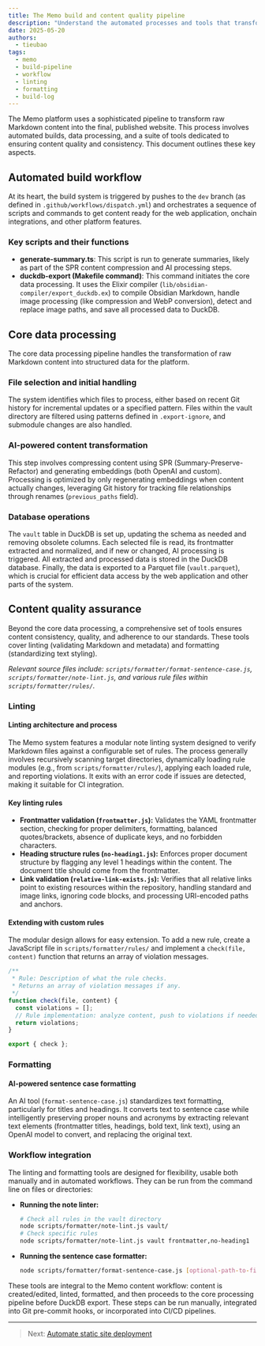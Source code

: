 ```yaml
---
title: The Memo build and content quality pipeline
description: "Understand the automated processes and tools that transform Markdown content into the published Memo website, ensuring content quality and consistency."
date: 2025-05-20
authors:
  - tieubao
tags:
  - memo
  - build-pipeline
  - workflow
  - linting
  - formatting
  - build-log
---
```


The Memo platform uses a sophisticated pipeline to transform raw Markdown content into the final, published website. This process involves automated builds, data processing, and a suite of tools dedicated to ensuring content quality and consistency. This document outlines these key aspects.

## Automated build workflow

At its heart, the build system is triggered by pushes to the `dev` branch (as defined in `.github/workflows/dispatch.yml`) and orchestrates a sequence of scripts and commands to get content ready for the web application, onchain integrations, and other platform features.

### Key scripts and their functions

- **generate-summary.ts**: This script is run to generate summaries, likely as part of the SPR content compression and AI processing steps.
- **duckdb-export (Makefile command)**: This command initiates the core data processing. It uses the Elixir compiler (`lib/obsidian-compiler/export_duckdb.ex`) to compile Obsidian Markdown, handle image processing (like compression and WebP conversion), detect and replace image paths, and save all processed data to DuckDB.

## Core data processing

The core data processing pipeline handles the transformation of raw Markdown content into structured data for the platform.

### File selection and initial handling

The system identifies which files to process, either based on recent Git history for incremental updates or a specified pattern. Files within the vault directory are filtered using patterns defined in `.export-ignore`, and submodule changes are also handled.

### AI-powered content transformation

This step involves compressing content using SPR (Summary-Preserve-Refactor) and generating embeddings (both OpenAI and custom). Processing is optimized by only regenerating embeddings when content actually changes, leveraging Git history for tracking file relationships through renames (`previous_paths` field).

### Database operations

The `vault` table in DuckDB is set up, updating the schema as needed and removing obsolete columns. Each selected file is read, its frontmatter extracted and normalized, and if new or changed, AI processing is triggered. All extracted and processed data is stored in the DuckDB database. Finally, the data is exported to a Parquet file (`vault.parquet`), which is crucial for efficient data access by the web application and other parts of the system.

## Content quality assurance

Beyond the core data processing, a comprehensive set of tools ensures content consistency, quality, and adherence to our standards. These tools cover linting (validating Markdown and metadata) and formatting (standardizing text styling).

*Relevant source files include: `scripts/formatter/format-sentence-case.js`, `scripts/formatter/note-lint.js`, and various rule files within `scripts/formatter/rules/`.*

### Linting

#### Linting architecture and process

The Memo system features a modular note linting system designed to verify Markdown files against a configurable set of rules. The process generally involves recursively scanning target directories, dynamically loading rule modules (e.g., from `scripts/formatter/rules/`), applying each loaded rule, and reporting violations. It exits with an error code if issues are detected, making it suitable for CI integration.

#### Key linting rules

- **Frontmatter validation (`frontmatter.js`):** Validates the YAML frontmatter section, checking for proper delimiters, formatting, balanced quotes/brackets, absence of duplicate keys, and no forbidden characters.
- **Heading structure rules (`no-heading1.js`):** Enforces proper document structure by flagging any level 1 headings within the content. The document title should come from the frontmatter.
- **Link validation (`relative-link-exists.js`):** Verifies that all relative links point to existing resources within the repository, handling standard and image links, ignoring code blocks, and processing URI-encoded paths and anchors.

#### Extending with custom rules

The modular design allows for easy extension. To add a new rule, create a JavaScript file in `scripts/formatter/rules/` and implement a `check(file, content)` function that returns an array of violation messages.

```javascript
/**
 * Rule: Description of what the rule checks.
 * Returns an array of violation messages if any.
 */
function check(file, content) {
  const violations = [];
  // Rule implementation: analyze content, push to violations if needed
  return violations;
}

export { check };
```

### Formatting

#### AI-powered sentence case formatting

An AI tool (`format-sentence-case.js`) standardizes text formatting, particularly for titles and headings. It converts text to sentence case while intelligently preserving proper nouns and acronyms by extracting relevant text elements (frontmatter titles, headings, bold text, link text), using an OpenAI model to convert, and replacing the original text.

### Workflow integration

The linting and formatting tools are designed for flexibility, usable both manually and in automated workflows. They can be run from the command line on files or directories:

- **Running the note linter:**

    ```bash
    # Check all rules in the vault directory
    node scripts/formatter/note-lint.js vault/
    # Check specific rules
    node scripts/formatter/note-lint.js vault frontmatter,no-heading1
    ```

- **Running the sentence case formatter:**

    ```bash
    node scripts/formatter/format-sentence-case.js [optional-path-to-file-or-directory]
    ```

These tools are integral to the Memo content workflow: content is created/edited, linted, formatted, and then proceeds to the core processing pipeline before DuckDB export. These steps can be run manually, integrated into Git pre-commit hooks, or incorporated into CI/CD pipelines.

---

> Next: [Automate static site deployment](deployment.md)
